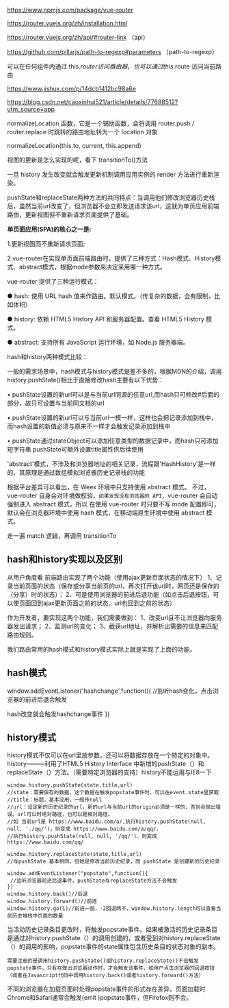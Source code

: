 https://www.npmjs.com/package/vue-router

https://router.vuejs.org/zh/installation.html

https://router.vuejs.org/zh/api/#router-link （api）

https://github.com/pillarjs/path-to-regexp#parameters （path-to-regexp）

可以在任何组件内通过 this.$router 访问路由器，也可以通过 this.$route 访问当前路由

https://www.jishux.com/p/14dcb1412bc98a6e


https://blog.csdn.net/caoxinhui521/article/details/77688512?utm_source=app

 

 normalizeLocation 函数，它是一个辅助函数，会将调用 router.push / router.replace 时跳转的路由地址转为一个 location 对象

 normalizeLocation(this.to, current, this.append)




视图的更新是怎么实现的呢，看下 transitionTo()方法

一旦 history 发生改变就会触发更新机制调用应用实例的 render 方法进行重新渲染。


pushState和replaceState两种方法的共同特点：当调用他们修改浏览器历史栈后，虽然当前url改变了，但浏览器不会立即发送请求该url，这就为单页应用前端路由，更新视图但不重新请求页面提供了基础。

**单页面应用(SPA)的核心之一是:**

1.更新视图而不重新请求页面;

2.vue-router在实现单页面前端路由时，提供了三种方式：Hash模式、History模式、abstract模式，根据mode参数来决定采用哪一种方式。

vue-router 提供了三种运行模式：

● hash: 使用 URL hash 值来作路由。默认模式。（传复杂的数据，会有限制，比如体积）

● history: 依赖 HTML5 History API 和服务器配置。查看 HTML5 History 模式。

● abstract: 支持所有 JavaScript 运行环境，如 Node.js 服务器端。

hash和history两种模式比较：

一般的需求场景中，hash模式与history模式是差不多的，根据MDN的介绍，调用history.pushState()相比于直接修改hash主要有以下优势：

• pushState设置的新url可以是与当前url同源的任意url,而hash只可修改#后面的部分，故只可设置与当前同文档的url

• pushState设置的新url可以与当前url一模一样，这样也会把记录添加到栈中，而hash设置的新值必须与原来不一样才会触发记录添加到栈中

• pushState通过stateObject可以添加任意类型的数据记录中，而hash只可添加短字符串 pushState可额外设置title属性供后续使用

'abstract'模式，不涉及和浏览器地址的相关记录，流程跟'HashHistory'是一样的，其原理是通过数组模拟浏览器历史记录栈的功能

根据平台差异可以看出，在 Weex 环境中只支持使用 abstract 模式。 不过，vue-router 自身会对环境做校验，`如果发现没有浏览器的 API`，vue-router 会自动强制进入 abstract 模式，所以 在使用 vue-router 时只要不写 mode 配置即可，默认会在浏览器环境中使用 hash 模式，在移动端原生环境中使用 abstract 模式。

走一遍 match 逻辑，再调用 transitionTo


## hash和history实现以及区别
从用户角度看 前端路由实现了两个功能（使用ajax更新页面状态的情况下）
1、记录当前页面的状态（保存或分享当前页的url，再次打开该url时，网页还是保存的（分享）时的状态）；
2、可是使用浏览器的前进后退功能（如点击后退按钮，可以使页面回到ajax更新页面之前的状态，url也回到之前的状态）

作为开发者，要实现这两个功能，我们需要做到：
1、改变url且不让浏览器向服务器发出请求；
2、监测url的变化；
3、截获url地址，并解析出需要的信息来匹配路由规则。

我们路由常用的hash模式和history模式实际上就是实现了上面的功能。

## hash模式

window.addEventListener('hashchange',function(){
  //监听hash变化，点击浏览器的前进后退会触发
  <!-- 可以直接在浏览器地址栏中输入改变路由，监听hash变化 -->

  hash改变就会触发hashchange事件
})

## history模式
history模式不仅可以在url里放参数，还可以将数据存放在一个特定的对象中。
history———利用了HTML5 History Interface 中新增的pushState（）和replaceState（）方法。（需要特定浏览器的支持）history不能运用与IE8一下


```
window.history.pushState(state,title,url)
//state：需要保存的数据，这个数据在触发popstate事件时，可以在event.state里获取
//title：标题，基本没用，一般传null
//url：设定新的历史纪录的url。新的url与当前url的origin必须是一样的，否则会抛出错误。url可以时绝对路径，也可以是相对路径。
//如 当前url是 https://www.baidu.com/a/,执行history.pushState(null, null, './qq/')，则变成 https://www.baidu.com/a/qq/，
//执行history.pushState(null, null, '/qq/')，则变成 https://www.baidu.com/qq/

window.history.replaceState(state,title,url)
//与pushState 基本相同，但她是修改当前历史纪录，而 pushState 是创建新的历史纪录

window.addEventListener("popstate",function(){
 //监听浏览器前进后退事件，pushState与replaceState方法不会触发
})
window.history.back()//后退
window.history.forward()//前进
window.history.go(1)//前进一部，-2回退两不，window.history.length可以查看当前历史堆栈中页面的数量

```

当活动历史记录条目更改时，将触发popstate事件。如果被激活的历史记录条目是通过对history.pushState（）的调用创建的，或者受到对history.replaceState（）的调用的影响，popstate事件的state属性包含历史条目的状态对象的副本。

`需要注意的是调用history.pushState()或history.replaceState()不会触发popstate事件。只有在做出浏览器动作时，才会触发该事件，如用户点击浏览器的回退按钮（或者在Javascript代码中调用history.back()或者history.forward()方法）`

不同的浏览器在加载页面时处理popstate事件的形式存在差异。页面加载时Chrome和Safari通常会触发(emit )popstate事件，但Firefox则不会。